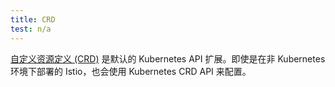 ```yaml
---
title: CRD
test: n/a
---
```


[自定义资源定义 (CRD)](https://kubernetes.io/zh-cn/docs/concepts/extend-kubernetes/api-extension/custom-resources/)
是默认的 Kubernetes API 扩展。即使是在非 Kubernetes 环境下部署的 Istio，也会使用 Kubernetes CRD API 来配置。
